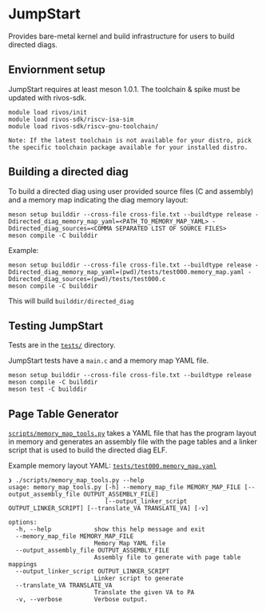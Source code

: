 <!--
SPDX-FileCopyrightText: 2023 Rivos Inc.

SPDX-License-Identifier: LicenseRef-Rivos-Internal-Only
-->

# JumpStart

Provides bare-metal kernel and build infrastructure for users to build directed diags.

## Enviornment setup

JumpStart requires at least meson 1.0.1. The toolchain & spike must be updated with rivos-sdk.

```
module load rivos/init
module load rivos-sdk/riscv-isa-sim
module load rivos-sdk/riscv-gnu-toolchain/

Note: If the latest toolchain is not available for your distro, pick the specific toolchain package available for your installed distro.

```  

## Building a directed diag

To build a directed diag using user provided source files (C and assembly) and a memory map indicating the diag memory layout:

```
meson setup builddir --cross-file cross-file.txt --buildtype release -Ddirected_diag_memory_map_yaml=<PATH_TO_MEMORY_MAP_YAML> -Ddirected_diag_sources=<COMMA SEPARATED LIST OF SOURCE FILES>
meson compile -C builddir
```

Example:
```
meson setup builddir --cross-file cross-file.txt --buildtype release -Ddirected_diag_memory_map_yaml=(pwd)/tests/test000.memory_map.yaml -Ddirected_diag_sources=(pwd)/tests/test000.c
meson compile -C builddir
```

This will build `builddir/directed_diag`

## Testing JumpStart

Tests are in the [`tests/`](tests) directory.

JumpStart tests have a `main.c` and a memory map YAML file.

```
meson setup builddir --cross-file cross-file.txt --buildtype release
meson compile -C builddir
meson test -C builddir
```

## Page Table Generator

[`scripts/memory_map_tools.py`](scripts/memory_map_tools.py) takes a YAML file that has the program layout in memory and generates an assembly file with the page tables and a linker script that is used to build the directed diag ELF.

Example memory layout YAML: [`tests/test000.memory_map.yaml`](tests/test000.memory_map.yaml)

```
❯ ./scripts/memory_map_tools.py --help
usage: memory_map_tools.py [-h] --memory_map_file MEMORY_MAP_FILE [--output_assembly_file OUTPUT_ASSEMBLY_FILE]
                           [--output_linker_script OUTPUT_LINKER_SCRIPT] [--translate_VA TRANSLATE_VA] [-v]

options:
  -h, --help            show this help message and exit
  --memory_map_file MEMORY_MAP_FILE
                        Memory Map YAML file
  --output_assembly_file OUTPUT_ASSEMBLY_FILE
                        Assembly file to generate with page table mappings
  --output_linker_script OUTPUT_LINKER_SCRIPT
                        Linker script to generate
  --translate_VA TRANSLATE_VA
                        Translate the given VA to PA
  -v, --verbose         Verbose output.
```
